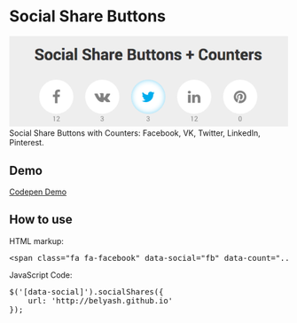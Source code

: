 # Social Share Buttons
![Social Share Buttons](social-share-buttons.png)
Social Share Buttons with Counters: Facebook, VK, Twitter, LinkedIn, Pinterest.

## Demo
[Codepen Demo](http://codepen.io/Belyash/full/ogQbWj/)

## How to use
HTML markup:
<pre>
&lt;span class="fa fa-facebook" data-social="fb" data-count="..."&gt;Facebook&lt;/span&gt;
</pre>
JavaScript Code:
<pre>
$('[data-social]').socialShares({
    url: 'http://belyash.github.io'
});
</pre>